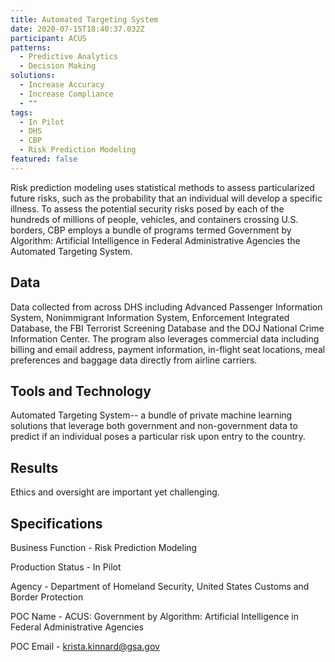 ```yaml
---
title: Automated Targeting System
date: 2020-07-15T18:40:37.032Z
participant: ACUS
patterns:
  - Predictive Analytics
  - Decision Making
solutions:
  - Increase Accuracy
  - Increase Compliance
  - ""
tags:
  - In Pilot
  - DHS
  - CBP
  - Risk Prediction Modeling
featured: false
---
```

Risk prediction modeling uses statistical methods to assess particularized future risks, such as the probability that an individual will develop a specific illness. To assess the potential security risks posed by each of the hundreds of millions of people, vehicles, and containers crossing U.S. borders, CBP employs a bundle of programs termed Government by Algorithm: Artificial Intelligence in Federal Administrative Agencies the Automated Targeting System.

## Data

Data collected from across DHS including Advanced Passenger Information System, Nonimmigrant Information System, Enforcement Integrated Database, the FBI Terrorist Screening Database and the DOJ National Crime Information Center. The program also leverages commercial data including billing and email address, payment information, in-flight seat locations, meal preferences and baggage data directly from airline carriers.

## Tools and Technology

Automated Targeting System-- a bundle of private machine learning solutions that leverage both government and non-government data to predict if an individual poses a particular risk upon entry to the country.

## Results

Ethics and oversight are important yet challenging.

## Specifications

Business Function - Risk Prediction Modeling

Production Status - In Pilot

Agency - Department of Homeland Security, United States Customs and Border Protection

POC Name - ACUS: Government by Algorithm: Artificial Intelligence in Federal Administrative Agencies

POC Email - krista.kinnard@gsa.gov